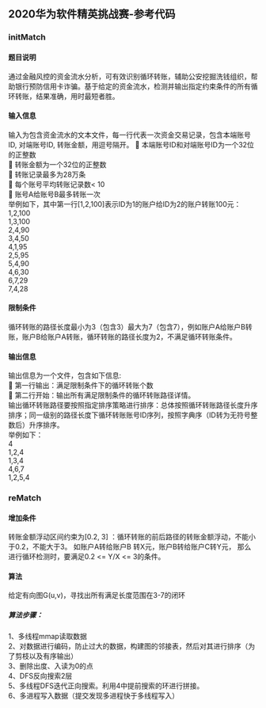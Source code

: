 ## 2020华为软件精英挑战赛-参考代码



### initMatch
#### 题目说明
通过金融风控的资金流水分析，可有效识别循环转账，辅助公安挖掘洗钱组织，帮助银行预防信用卡诈骗。基于给定的资金流水，检测并输出指定约束条件的所有循环转账，结果准确，用时最短者胜。
#### 输入信息
输入为包含资金流水的文本文件，每一行代表一次资金交易记录，包含本端账号ID, 对端账号ID, 转账金额，用逗号隔开。
	本端账号ID和对端账号ID为一个32位的正整数  
	转账金额为一个32位的正整数  
	转账记录最多为28万条  
	每个账号平均转账记录数< 10  
	账号A给账号B最多转账一次  
举例如下，其中第一行[1,2,100]表示ID为1的账户给ID为2的账户转账100元：  
1,2,100  
1,3,100  
2,4,90  
3,4,50  
4,1,95  
2,5,95  
5,4,90  
4,6,30  
6,7,29  
7,4,28  

#### 限制条件

循环转账的路径长度最小为3（包含3）最大为7（包含7），例如账户A给账户B转账，账户B给账户A转账，循环转账的路径长度为2，不满足循环转账条件。

#### 输出信息
输出信息为一个文件，包含如下信息:  
	第一行输出：满足限制条件下的循环转账个数  
	第二行开始：输出所有满足限制条件的循环转账路径详情。  
输出循环转账路径要按照指定排序策略进行排序：总体按照循环转账路径长度升序排序；同一级别的路径长度下循环转账账号ID序列，按照字典序（ID转为无符号整数后）升序排序。  
举例如下：  
4  
1,2,4  
1,3,4  
4,6,7  
1,2,5,4  



### reMatch
#### 增加条件
转账金额浮动区间约束为[0.2, 3] ：循环转账的前后路径的转账金额浮动，不能小于0.2，不能大于3。
如账户A转给账户B 转X元，账户B转给账户C转Y元， 那么进行循环检测时，要满足0.2 <= Y/X <= 3的条件。


#### 算法
给定有向图G(u,v)，寻找出所有满足长度范围在3-7的闭环

##### 算法步骤：
1、多线程mmap读取数据  
2、对数据进行编码，防止过大的数据，构建图的邻接表，然后对其进行排序（为了剪枝以及有序输出）  
3、删除出度、入读为0的点  
4、DFS反向搜索2层  
5、多线程DFS迭代正向搜索。利用4中提前搜索的环进行拼接。  
6、多进程写入数据（提交发现多进程快于多线程写入）  
